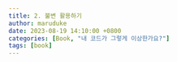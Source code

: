 ```yaml
---
title: 2. 불변 활용하기
author: maruduke
date: 2023-08-19 14:10:00 +0800
categories: [Book, "내 코드가 그렇게 이상한가요?"]
tags: [book]
---
```





